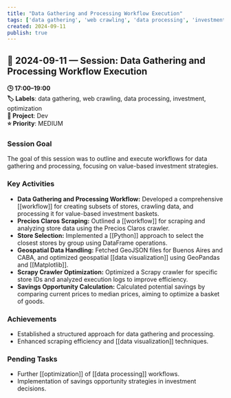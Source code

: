 ```yaml
---
title: "Data Gathering and Processing Workflow Execution"
tags: ['data gathering', 'web crawling', 'data processing', 'investment', 'optimization']
created: 2024-09-11
publish: true
---
```


## 📅 2024-09-11 — Session: Data Gathering and Processing Workflow Execution

**🕒 17:00–19:00**  
**🏷️ Labels**: data gathering, web crawling, data processing, investment, optimization  
**📂 Project**: Dev  
**⭐ Priority**: MEDIUM  


### Session Goal
The goal of this session was to outline and execute workflows for data gathering and processing, focusing on value-based investment strategies.

### Key Activities
- **Data Gathering and Processing Workflow:** Developed a comprehensive [[workflow]] for creating subsets of stores, crawling data, and processing it for value-based investment baskets.
- **Precios Claros Scraping:** Outlined a [[workflow]] for scraping and analyzing store data using the Precios Claros crawler.
- **Store Selection:** Implemented a [[Python]] approach to select the closest stores by group using DataFrame operations.
- **Geospatial Data Handling:** Fetched GeoJSON files for Buenos Aires and CABA, and optimized geospatial [[data visualization]] using GeoPandas and [[Matplotlib]].
- **Scrapy Crawler Optimization:** Optimized a Scrapy crawler for specific store IDs and analyzed execution logs to improve efficiency.
- **Savings Opportunity Calculation:** Calculated potential savings by comparing current prices to median prices, aiming to optimize a basket of goods.

### Achievements
- Established a structured approach for data gathering and processing.
- Enhanced scraping efficiency and [[data visualization]] techniques.

### Pending Tasks
- Further [[optimization]] of [[data processing]] workflows.
- Implementation of savings opportunity strategies in investment decisions.
